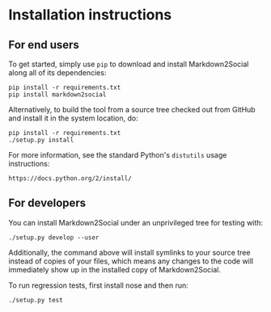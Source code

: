 # Installation instructions

## For end users

To get started, simply use `pip` to download and install Markdown2Social along
all of its dependencies:

    pip install -r requirements.txt
    pip install markdown2social

Alternatively, to build the tool from a source tree checked out from GitHub and
install it in the system location, do:

    pip install -r requirements.txt
    ./setup.py install

For more information, see the standard Python's `distutils` usage instructions:

    https://docs.python.org/2/install/

## For developers

You can install Markdown2Social under an unprivileged tree for testing with:

    ./setup.py develop --user

Additionally, the command above will install symlinks to your source tree
instead of copies of your files, which means any changes to the code will
immediately show up in the installed copy of Markdown2Social.

To run regression tests, first install nose and then run:

    ./setup.py test
